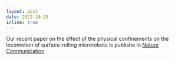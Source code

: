 ```yaml
---
layout: post
date: 2022-10-25
inline: true
---
```


Our recent paper on the effect of the physical confinements on the locomotion of surface-rolling microrobots is publishe in [Nature Communication](https://www.nature.com/articles/s41467-022-34023-z) 
